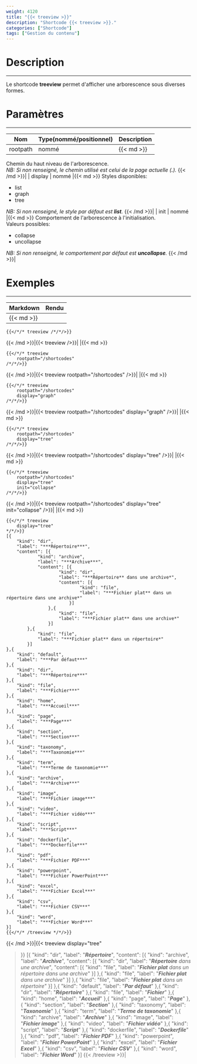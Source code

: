 ```yaml
---
weight: 4120
title: "{{< treeview >}}"
description: "Shortcode {{< treeview >}}."
categories: ["Shortcode"]
tags: ["Gestion du contenu"]
---
```


# Description
---

Le shortcode **treeview** permet d'afficher une arborescence sous diverses formes.

# Paramètres
---

| Nom | Type(nommé/positionnel) | Description |
| --- | ----------------------- | ----------- |
| rootpath | nommé |{{< md >}}
Chemin du haut niveau de l'arborescence.  
*NB: Si non renseigné, le chemin utilisé est celui de la page actuelle (**.**).*
{{< /md >}}|
| display | nommé |{{< md >}}
Styles disponibles:
* list
* graph
* tree

*NB: Si non renseigné, le style par défaut est **list**.*
{{< /md >}}|
| init | nommé |{{< md >}}
Comportement de l'arborescence à l'initialisation.  
Valeurs possibles:
* collapse
* uncollapse

*NB: Si non renseigné, le comportement par défaut est **uncollapse**.*
{{< /md >}}|

# Exemples
---

| Markdown | Rendu |
| -------- | ----- |
|{{< md >}}
```
{{</*/* treeview /*/*/>}}
```
{{< /md >}}|{{< treeview />}}|
|{{< md >}}
```
{{</*/* treeview
    rootpath="/shortcodes"
/*/*/>}}
```
{{< /md >}}|{{< treeview 
    rootpath="/shortcodes"
/>}}|
|{{< md >}}
```
{{</*/* treeview
    rootpath="/shortcodes"
    display="graph"
/*/*/>}}
```
{{< /md >}}|{{< treeview 
    rootpath="/shortcodes"
    display="graph"
/>}}|
|{{< md >}}
```
{{</*/* treeview
    rootpath="/shortcodes"
    display="tree"
/*/*/>}}
```
{{< /md >}}|{{< treeview 
    rootpath="/shortcodes"
    display="tree"
/>}}|
|{{< md >}}
```
{{</*/* treeview
    rootpath="/shortcodes"
    display="tree"
    init="collapse"
/*/*/>}}
```
{{< /md >}}|{{< treeview 
    rootpath="/shortcodes"
    display="tree"
    init="collapse"
/>}}|
|{{< md >}}
```
{{</*/* treeview
    display="tree"
*/*/>}}
[{
    "kind": "dir",
    "label": "***Répertoire***",
    "content": [{
            "kind": "archive",
            "label": "***Archive***",
            "content": [{
                    "kind": "dir",
                    "label": "***Répertoire** dans une archive*",
                    "content": [{
                            "kind": "file",
                            "label": "***Fichier plat** dans un répertoire dans une archive*"
                        }]
                },{
                    "kind": "file",
                    "label": "***Fichier plat** dans une archive*"
                }]
        },{
            "kind": "file",
            "label": "***Fichier plat** dans un répertoire*"
        }]
},{
    "kind": "default",
    "label": "***Par défaut***"
},{
    "kind": "dir",
    "label": "***Répertoire***"
},{
    "kind": "file",
    "label": "***Fichier***"
},{
    "kind": "home",
    "label": "***Accueil***"
},{
    "kind": "page",
    "label": "***Page***"
},{
    "kind": "section",
    "label": "***Section***"
},{
    "kind": "taxonomy",
    "label": "***Taxonomie***"
},{
    "kind": "term",
    "label": "***Terme de taxonomie***"
},{
    "kind": "archive",
    "label": "***Archive***"
},{
    "kind": "image",
    "label": "***Fichier image***"
},{
    "kind": "video",
    "label": "***Fichier vidéo***"
},{
    "kind": "script",
    "label": "***Script***"
},{
    "kind": "dockerfile",
    "label": "***Dockerfile***"
},{
    "kind": "pdf",
    "label": "***Fichier PDF***"
},{
    "kind": "powerpoint",
    "label": "***Fichier PowerPoint***"
},{
    "kind": "excel",
    "label": "***Fichier Excel***"
},{
    "kind": "csv",
    "label": "***Fichier CSV***"
},{
    "kind": "word",
    "label": "***Fichier Word***"
}]
{{</*/* /treeview */*/>}}
```
{{< /md >}}|{{< treeview
    display="tree"
>}}
[{
    "kind": "dir",
    "label": "***Répertoire***",
    "content": [{
            "kind": "archive",
            "label": "***Archive***",
            "content": [{
                    "kind": "dir",
                    "label": "***Répertoire** dans une archive*",
                    "content": [{
                            "kind": "file",
                            "label": "***Fichier plat** dans un répertoire dans une archive*"
                        }]
                },{
                    "kind": "file",
                    "label": "***Fichier plat** dans une archive*"
                }]
        },{
            "kind": "file",
            "label": "***Fichier plat** dans un répertoire*"
        }]
},{
    "kind": "default",
    "label": "***Par défaut***"
},{
    "kind": "dir",
    "label": "***Répertoire***"
},{
    "kind": "file",
    "label": "***Fichier***"
},{
    "kind": "home",
    "label": "***Accueil***"
},{
    "kind": "page",
    "label": "***Page***"
},{
    "kind": "section",
    "label": "***Section***"
},{
    "kind": "taxonomy",
    "label": "***Taxonomie***"
},{
    "kind": "term",
    "label": "***Terme de taxonomie***"
},{
    "kind": "archive",
    "label": "***Archive***"
},{
    "kind": "image",
    "label": "***Fichier image***"
},{
    "kind": "video",
    "label": "***Fichier vidéo***"
},{
    "kind": "script",
    "label": "***Script***"
},{
    "kind": "dockerfile",
    "label": "***Dockerfile***"
},{
    "kind": "pdf",
    "label": "***Fichier PDF***"
},{
    "kind": "powerpoint",
    "label": "***Fichier PowerPoint***"
},{
    "kind": "excel",
    "label": "***Fichier Excel***"
},{
    "kind": "csv",
    "label": "***Fichier CSV***"
},{
    "kind": "word",
    "label": "***Fichier Word***"
}]
{{< /treeview >}}|
